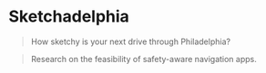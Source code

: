# Sketchadelphia
> How sketchy is your next drive through Philadelphia?

> Research on the feasibility of safety-aware navigation apps.
